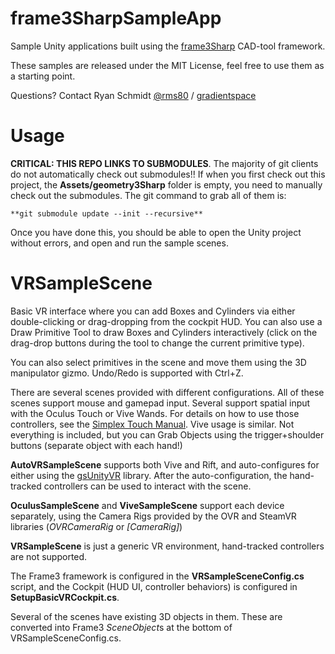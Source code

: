 # frame3SharpSampleApp

Sample Unity applications built using the [frame3Sharp](https://github.com/gradientspace/frame3Sharp) CAD-tool framework.

These samples are released under the MIT License, feel free to use them as a starting point.

Questions? Contact Ryan Schmidt [@rms80](http://www.twitter.com/rms80) / [gradientspace](http://www.gradientspace.com)


# Usage

**CRITICAL: THIS REPO LINKS TO SUBMODULES**. The majority of git clients do not automatically check out submodules!! If when you first check out this project, the **Assets/geometry3Sharp** folder is empty, you need to manually check out the submodules. The git command to grab all of them is:

    **git submodule update --init --recursive**

Once you have done this, you should be able to open the Unity project without errors, and open and run the sample scenes.


# VRSampleScene 

Basic VR interface where you can add Boxes and Cylinders via either double-clicking or drag-dropping from the cockpit HUD. You can also use a Draw Primitive Tool to draw Boxes and Cylinders interactively (click on the drag-drop buttons  during the tool to change the current primitive type).

You can also select primitives in the scene and move them using the 3D manipulator gizmo. Undo/Redo is supported with Ctrl+Z.

There are several scenes provided with different configurations. All of these scenes support mouse and gamepad input. Several support spatial input with the Oculus Touch or Vive Wands. For details on how to use those controllers, see the [Simplex Touch Manual](http://www.gradientspace.com/simplex-touch-controls). Vive usage is similar. Not everything is included, but you can Grab Objects using the trigger+shoulder buttons (separate object with each hand!)


**AutoVRSampleScene** supports both Vive and Rift, and auto-configures for either using the [gsUnityVR](https://github.com/gradientspace/gsUnityVR) library. After the auto-configuration, the hand-tracked controllers can be used to interact with the scene. 

**OculusSampleScene** and **ViveSampleScene** support each device separately, using the Camera Rigs provided by the OVR and SteamVR libraries (*OVRCameraRig* or *[CameraRig]*)

**VRSampleScene** is just a generic VR environment, hand-tracked controllers are not supported. 

The Frame3 framework is configured in the **VRSampleSceneConfig.cs** script, and the Cockpit (HUD UI, controller behaviors) is configured in **SetupBasicVRCockpit.cs**.

Several of the scenes have existing 3D objects in them. These are converted into Frame3 *SceneObject*s at the bottom of  VRSampleSceneConfig.cs. 

